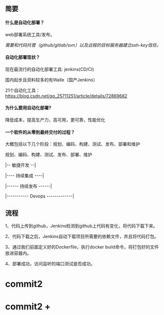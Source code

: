 ## 简要

#### 什么是自动化部署？

web部署系统工具/发布。 

*需要和代码托管（github/gitlab/svn）以及远程的目标服务器建立ssh-key信任。*


#### 自动化部署现状？

现在最流行的自动化部署工具: jenkins(CD/CI)

国内起步且资料较多的有Walle（国产Jenkins）

21个自动化工具：https://blog.csdn.net/qq_25711251/article/details/72869682

#### 为什么要用自动化部署?

降低成本，提高生产力，高可用，更可靠，性能优化

#### 一个软件的从零到最终交付的过程？

大概包括以下几个阶段：规划、编码、构建、测试、发布、部署和维护

规划、编码、构建、测试、发布、部署、维护

|-- 敏捷开发 --|

|---- 持续集成 ----|

|------ 持续发布 ------|

|----------- Devops -------------|

## 流程
 
1、代码上传到github，Jenkins检测到github上代码有变化，将代码下载下来。

2、代码下载之后，Jenkins自动下载项目所需要的依赖文件，并且将代码打包。

3、通过我们前面定义好的Dockerfile，执行docker build命令，将打包好的文件放进容器内。

4、部署成功，访问监听的端口测试是否成功。

# commit2

# commit2 +
